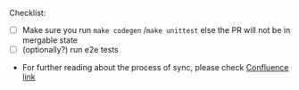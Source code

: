 Checklist:

* [ ] Make sure you run `make codegen` /`make unittest` else the PR will not be in mergable state
* [ ] (optionally?) run e2e tests
* For further reading about the process of sync, please check [Confluence link](https://codefresh-io.atlassian.net/wiki/spaces/COD/pages/2197684302/Codefresh+s+Argo+Projects+contribution+flows+open+source+-+forks)

<!--

Please leave your PR in draft if you don't need a review yet.

To fix failing `CI / Codegen`, run `make codegen`.

-->
